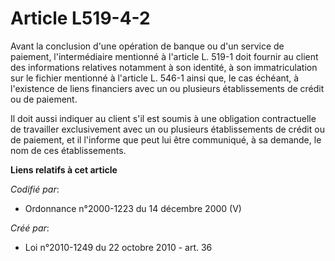 # Article L519-4-2

Avant la conclusion d'une opération de banque ou d'un service de paiement, l'intermédiaire mentionné à l'article L. 519-1
doit fournir au client des informations relatives notamment à son identité, à son immatriculation sur le fichier mentionné à
l'article L. 546-1 ainsi que, le cas échéant, à l'existence de liens financiers avec un ou plusieurs établissements de crédit
ou de paiement.

Il doit aussi indiquer au client s'il est soumis à une obligation contractuelle de travailler exclusivement avec un ou
plusieurs établissements de crédit ou de paiement, et il l'informe que peut lui être communiqué, à sa demande, le nom de ces
établissements.

**Liens relatifs à cet article**

_Codifié par_:

  - Ordonnance n°2000-1223 du 14 décembre 2000 (V)

_Créé par_:

  - Loi n°2010-1249 du 22 octobre 2010 - art. 36
